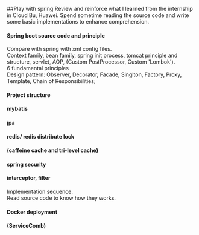 ##Play with spring
Review and reinforce what I learned from the internship in Cloud Bu, Huawei.
Spend sometime reading the source code and write some basic implementations to enhance comprehension.

#### Spring boot source code and principle
 Compare with spring with xml config files. \
 Context family, bean family, spring init process,
 tomcat principle and structure, servlet, AOP, 
 (Custom PostProcessor, Custom 'Lombok').\
 6 fundamental principles \
 Design pattern: Observer, Decorator, Facade,
  Singlton, Factory, Proxy, Template, Chain of Responsibilities;
 
 
#### Project structure
#### mybatis
#### jpa
#### redis/ redis distribute lock
#### (caffeine cache and tri-level cache)
#### spring security
#### interceptor, filter
 Implementation sequence. \
 Read source code to know how they works.
#### Docker deployment
#### (ServiceComb)





